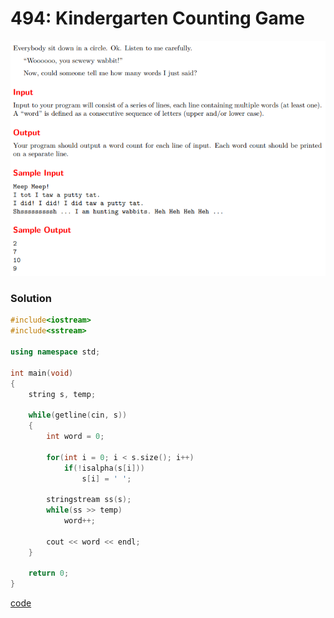 # 494: Kindergarten Counting Game
![494: Kindergarten Counting Game](https://github.com/Offliners/UVa-writeup/blob/main/Problem/level1/494/494.PNG)

### Solution
```C++
#include<iostream>
#include<sstream>

using namespace std;

int main(void)
{
	string s, temp;
	
	while(getline(cin, s))
	{
		int word = 0;
	
		for(int i = 0; i < s.size(); i++)
			if(!isalpha(s[i]))
				s[i] = ' ';
		
		stringstream ss(s);
		while(ss >> temp)
			word++;
		
		cout << word << endl;
	}
	
	return 0;
}
```
[code](494.cpp)
